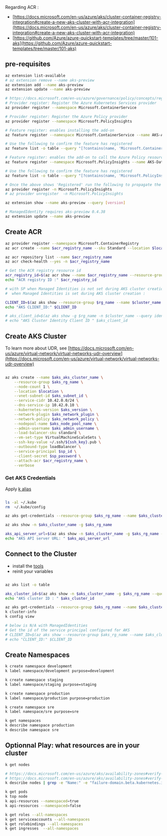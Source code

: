 Regarding ACR :
- [https://docs.microsoft.com/en-us/azure/aks/cluster-container-registry-integration#create-a-new-aks-cluster-with-acr-integration](https://docs.microsoft.com/en-us/azure/aks/cluster-container-registry-integration#create-a-new-aks-cluster-with-acr-integration)
- [https://github.com/Azure/azure-quickstart-templates/tree/master/101-aks](https://github.com/Azure/azure-quickstart-templates/tree/master/101-aks)


## pre-requisites
```sh
az extension list-available
# az extension remove --name aks-preview
az extension add --name aks-preview
az extension update --name aks-preview

# https://docs.microsoft.com/en-us/azure/governance/policy/concepts/rego-for-aks
# Provider register: Register the Azure Kubernetes Services provider
az provider register --namespace Microsoft.ContainerService

# Provider register: Register the Azure Policy provider
az provider register --namespace Microsoft.PolicyInsights

# Feature register: enables installing the add-on
az feature register --namespace Microsoft.ContainerService --name AKS-AzurePolicyAutoApprove

# Use the following to confirm the feature has registered
az feature list -o table --query "[?contains(name, 'Microsoft.ContainerService/AKS-AzurePolicyAutoApprove')].{Name:name,State:properties.state}"

# Feature register: enables the add-on to call the Azure Policy resource provider
az feature register --namespace Microsoft.PolicyInsights --name AKS-DataPlaneAutoApprove

# Use the following to confirm the feature has registered
az feature list -o table --query "[?contains(name, 'Microsoft.PolicyInsights/AKS-DataPlaneAutoApprove')].{Name:name,State:properties.state}"

# Once the above shows 'Registered' run the following to propagate the update
az provider register -n Microsoft.PolicyInsights
# az provider unregister  -n Microsoft.PolicyInsights

az extension show --name aks-preview --query [version]

# ManagedIdentity requires aks-preview 0.4.38
az extension update --name aks-preview

```

## Create ACR
```sh
az provider register --namespace Microsoft.ContainerRegistry
az acr create --name $acr_registry_name --sku Standard --location $location -g $aks_rg_name

az acr repository list --name $acr_registry_name
az acr check-health --yes -n $acr_registry_name 

# Get the ACR registry resource id
acr_registry_id=$(az acr show --name $acr_registry_name --resource-group $rg_name --query "id" --output tsv)
echo "ACR registry ID :" $acr_registry_id

# with SP when Managed Identities is not set during AKS cluster creation : az role assignment create --assignee $sp_id --role acrpull --scope $acr_registry_id
#  when Managed Identities is set during AKS cluster creation :

CLIENT_ID=$(az aks show --resource-group $rg_name --name $cluster_name --query "servicePrincipalProfile.clientId" --output tsv)
echo "AKS CLIENT_ID:" $CLIENT_ID 

# aks_client_id=$(az aks show -g $rg_name -n $cluster_name --query identityProfile.kubeletidentity.clientId -o tsv)
# echo "AKS Cluster Identity Client ID " $aks_client_id

```


## Create AKS Cluster

To learn more about UDR, see [https://docs.microsoft.com/en-us/azure/virtual-network/virtual-networks-udr-overview](https://docs.microsoft.com/en-us/azure/virtual-network/virtual-networks-udr-overview)


```sh

az aks create --name $aks_aks_cluster_name \
    --resource-group $aks_rg_name \
    --node-count 1 \
    --location $location \
    --vnet-subnet-id $aks_subnet_id \
    --service-cidr 10.42.0.0/24 \
    --dns-service-ip 10.42.0.10 \
    --kubernetes-version $aks_version \
    --network-plugin $aks_network_plugin \
    --network-policy $aks_network_policy \
    --nodepool-name $aks_node_pool_name \
    --admin-username $aks_admin_username \
    --load-balancer-sku standard \
    --vm-set-type VirtualMachineScaleSets \
    --ssh-key-value ~/.ssh/${ssh_key}.pub \
    --outbound-type loadBalancer \
    --service-principal $sp_id \
    --client-secret $sp_password \
    --attach-acr $acr_registry_name \
    --verbose

```


### Get AKS Credentials

Apply [k alias](./tools#kube-tools)

```sh

ls -al ~/.kube
rm  ~/.kube/config

az aks get-credentials --resource-group $aks_rg_name --name $aks_cluster_name --admin

az aks show -n $aks_cluster_name -g $aks_rg_name

aks_api_server_url=$(az aks show -n $aks_cluster_name -g $aks_rg_name --query 'privateFqdn' -o tsv)
echo "AKS API server URL: " $aks_api_server_url

```


## Connect to the Cluster

- install the [tools](tools.md)
- reinit your variables

```sh

az aks list -o table

aks_cluster_id=$(az aks show -n $aks_cluster_name -g $aks_rg_name --query id -o tsv)
echo "AKS cluster ID : " $aks_cluster_id

az aks get-credentials --resource-group $aks_rg_name --name $aks_cluster_name --admin
k cluster-info
k config view

# below is N/A with ManagedIdentities
# Get the id of the service principal configured for AKS
# CLIENT_ID=$(az aks show --resource-group $aks_rg_name --name $aks_cluster_name --query "servicePrincipalProfile.clientId" --output tsv)
# echo "CLIENT_ID:" $CLIENT_ID 


```

## Create Namespaces
```sh
k create namespace development
k label namespace/development purpose=development

k create namespace staging
k label namespace/staging purpose=staging

k create namespace production
k label namespace/production purpose=production

k create namespace sre
k label namespace/sre purpose=sre

k get namespaces
k describe namespace production
k describe namespace sre
```


## Optionnal Play: what resources are in your cluster

```sh
k get nodes

# https://docs.microsoft.com/en-us/azure/aks/availability-zones#verify-node-distribution-across-zones
# https://docs.microsoft.com/en-us/azure/aks/availability-zones#verify-pod-distribution-across-zones
k describe nodes | grep -e "Name:" -e "failure-domain.beta.kubernetes.io/zone"

k get pods
k top node
k api-resources --namespaced=true
k api-resources --namespaced=false

k get roles --all-namespaces
k get serviceaccounts --all-namespaces
k get rolebindings --all-namespaces
k get ingresses  --all-namespaces
```
